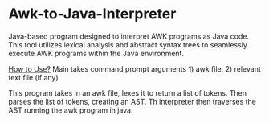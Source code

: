 # Awk-to-Java-Interpreter
Java-based program designed to interpret AWK programs as Java code. This tool utilizes lexical analysis and abstract syntax trees to seamlessly execute AWK programs within the Java environment.

<ins>How to Use?</ins>
Main takes command prompt arguments 1) awk file, 2) relevant text file (if any)

This program takes in an awk file, lexes it to return a list of tokens.
Then parses the list of tokens, creating an AST.
Th interpreter then traverses the AST running the awk program in java.
